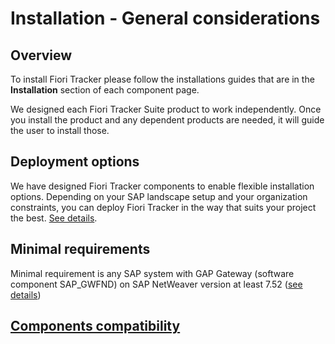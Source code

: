 # Installation - General considerations


## Overview

To install Fiori Tracker please follow the installations guides that are in the **Installation** section of each component page. 

We designed each Fiori Tracker Suite product to work independently. Once you install the product and any dependent products are needed, it will guide the user to install those.

## Deployment options

We have designed Fiori Tracker components to enable flexible installation options. Depending on your SAP landscape setup and your organization constraints, you can deploy Fiori Tracker in the way that suits your project the best. [See details](inst/dep.md).

## Minimal requirements

Minimal requirement is any SAP system with GAP Gateway (software component SAP_GWFND) on SAP NetWeaver version at least 7.52 ([see details](inst/min.md))

## [Components compatibility](inst/comp.md)
